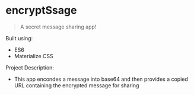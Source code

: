 # encryptSsage

> A secret message sharing app!

Built using:
- ES6
- Materialize CSS

Project Description:
- This app encondes a message into base64 and then provides a copied URL containing the encrypted message for sharing

